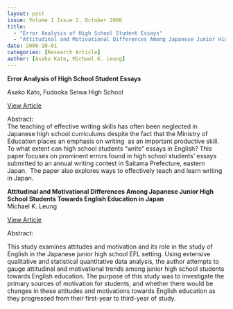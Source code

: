 ```yaml
---
layout: post
issue: Volume 1 Issue 2, October 2006
title:
  - "Error Analysis of High School Student Essays"
  - "Attitudinal and Motivational Differences Among Japanese Junior High School Students Towards English Education in Japan"
date: 2006-10-01
categories: [Research Article]
author: [Asako Kato, Michael K. Leung]
---
```


**Error Analysis of High School Student Essays**

Asako Kato, Fudooka Seiwa High School 

[View Article](http://www.issues.accentsasia.org/issues/1-2/kato.pdf)

Abstract:  
The teaching of effective writing skills has often been neglected in Japanese high school curriculums despite the fact that the Ministry of Education places an emphasis on writing  as an important productive skill. To what extent can high school students “write” essays in English? This paper focuses on prominent errors found in high school students’ essays submitted to an annual writing contest in Saitama Prefecture, eastern Japan.  The paper also explores ways to effectively teach and learn writing in Japan.  
  
  
**Attitudinal and Motivational Differences Among Japanese Junior High School Students Towards English Education in Japan**  
Michael K. Leung 

[View Article](http://www.issues.accentsasia.org/issues/1-2/leung.pdf)

Abstract:    

This study examines attitudes and motivation and its role in the study of English in the Japanese junior high school EFL setting. Using extensive qualitative and statistical quantitative data analysis, the author attempts to gauge attitudinal and motivational trends among junior high school students towards English education. The purpose of this study was to investigate the primary sources of motivation for students, and whether there would be changes in these attitudes and motivations towards English education as they progressed from their first-year to third-year of study.
